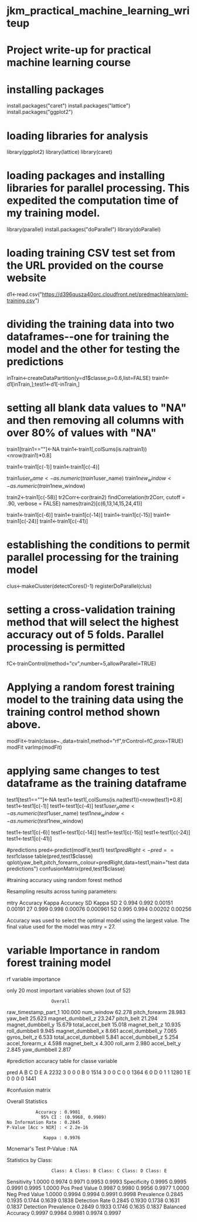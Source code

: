 # jkm_practical_machine_learning_writeup
# Project write-up for practical machine learning course

# installing packages 
install.packages("caret")
install.packages("lattice")
install.packages("ggplot2")

# loading libraries for analysis 
library(ggplot2)
library(lattice)
library(caret)

# loading packages and installing libraries for parallel processing.  This expedited the computation time of my training model.
library(parallel)
install.packages("doParallel")
library(doParallel)

# loading training CSV test set from the URL provided on the course website
d1<-read.csv("https://d396qusza40orc.cloudfront.net/predmachlearn/pml-training.csv")

# dividing the training data into two dataframes--one for training the model and the other for testing the predictions
inTrain<-createDataPartition(y=d1$classe,p=0.6,list=FALSE)
train1<-d1[inTrain,];test1<-d1[-inTrain,]

# setting all blank data values to "NA" and then removing all columns with over 80% of values with "NA"
train1[train1==""]<-NA
train1<-train1[,colSums(is.na(train1))<nrow(train1)*0.8]

train1<-train1[c(-1)]
train1<-train1[c(-4)]

train1$user_name<-as.numeric(train1$user_name)
train1$new_window<-as.numeric(train1$new_window)

train2<-train1[c(-58)]
tr2Corr<-cor(train2)
findCorrelation(tr2Corr, cutoff = .90, verbose = FALSE)
names(train2)[c(6,13,14,15,24,41)] 

train1<-train1[c(-6)]
train1<-train1[c(-14)]
train1<-train1[c(-15)]
train1<-train1[c(-24)]
train1<-train1[c(-41)]

# establishing the conditions to permit parallel processing for the training model
clus<-makeCluster(detectCores()-1)
registerDoParallel(clus)

# setting a cross-validation training method that will select the highest accuracy out of 5 folds.  Parallel processing is permitted 
fC<-trainControl(method="cv",number=5,allowParallel=TRUE)

# Applying a random forest training model to the training data using the training control method shown above. 
modFit<-train(classe~.,data=train1,method="rf",trControl=fC,prox=TRUE)  
modFit
varImp(modFit)

# applying same changes to test dataframe as the training dataframe
test1[test1==""]<-NA
test1<-test1[,colSums(is.na(test1))<nrow(test1)*0.8]
test1<-test1[c(-1)]
test1<-test1[c(-4)]
test1$user_name<-as.numeric(test1$user_name)
test1$new_window<-as.numeric(test1$new_window)
           
test1<-test1[c(-6)]
test1<-test1[c(-14)]
test1<-test1[c(-15)]
test1<-test1[c(-24)]
test1<-test1[c(-41)]
                                     
#predictions
pred<-predict(modFit,test1)
test1$predRight<-pred==test1$classe
table(pred,test1$classe)
qplot(yaw_belt,pitch_forearm,,colour=predRight,data=test1,main="test data predictions")
confusionMatrix(pred,test1$classe)

#training accuracy using random forest method

Resampling results across tuning parameters:

  mtry  Accuracy  Kappa  Accuracy SD  Kappa SD
  2     0.994     0.992  0.00151      0.00191 
  27    0.999     0.998  0.00076      0.000961
  52    0.995     0.994  0.00202      0.00256 

Accuracy was used to select the optimal model using  the largest value.
The final value used for the model was mtry = 27. 

# variable Importance in random forest training model

rf variable importance

  only 20 most important variables shown (out of 52)

                     Overall
raw_timestamp_part_1 100.000
num_window            62.278
pitch_forearm         28.983
yaw_belt              25.623
magnet_dumbbell_z     23.247
pitch_belt            21.294
magnet_dumbbell_y     15.679
total_accel_belt      15.018
magnet_belt_z         10.935
roll_dumbbell          9.945
magnet_dumbbell_x      8.661
accel_dumbbell_y       7.065
gyros_belt_z           6.533
total_accel_dumbbell   5.841
accel_dumbbell_z       5.254
accel_forearm_x        4.598
magnet_belt_x          4.300
roll_arm               2.980
accel_belt_y           2.845
yaw_dumbbell           2.817


#prediction accuracy table for classe variable

pred    A    B    C    D    E
   A 2232    3    0    0    0
   B    0 1514    3    0    0
   C    0    0 1364    6    0
   D    0    1    1 1280    1
   E    0    0    0    0 1441


#confusion matrix

Overall Statistics
                                          
               Accuracy : 0.9981          
                 95% CI : (0.9968, 0.9989)
    No Information Rate : 0.2845          
    P-Value [Acc > NIR] : < 2.2e-16       
                                          
                  Kappa : 0.9976          
 Mcnemar's Test P-Value : NA              

Statistics by Class:

                     Class: A Class: B Class: C Class: D Class: E
Sensitivity            1.0000   0.9974   0.9971   0.9953   0.9993
Specificity            0.9995   0.9995   0.9991   0.9995   1.0000
Pos Pred Value         0.9987   0.9980   0.9956   0.9977   1.0000
Neg Pred Value         1.0000   0.9994   0.9994   0.9991   0.9998
Prevalence             0.2845   0.1935   0.1744   0.1639   0.1838
Detection Rate         0.2845   0.1930   0.1738   0.1631   0.1837
Detection Prevalence   0.2849   0.1933   0.1746   0.1635   0.1837
Balanced Accuracy      0.9997   0.9984   0.9981   0.9974   0.9997


